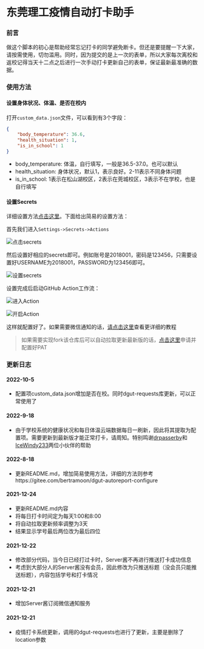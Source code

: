 # 东莞理工疫情自动打卡助手

### 前言
做这个脚本的初心是帮助经常忘记打卡的同学避免断卡。但还是要提醒一下大家，请按需使用，切勿滥用。同时，因为提交的是上一次的表单，所以大家每次离校和返校记得当天十二点之后进行一次手动打卡更新自己的表单，保证最新最准确的数据。


### 使用方法
#### 设置身体状况、体温、是否在校内
打开`custom_data.json`文件，可以看到有3个字段：
```json
{
    "body_temperature": 36.6,
    "health_situation": 1,
    "is_in_school": 1
}
```

- body_temperature: 体温，自行填写，一般是36.5-37.0。也可以默认
- health_situation: 身体状况，默认1，表示良好。2-11表示不同身体问题
- is_in_school: 1表示在松山湖校区，2表示在莞城校区，3表示不在学校，也是自行填写


#### 设置Secrets

详细设置方法[点击这里](https://gitee.com/bertramoon/dgut-autoreport-configure)。下面给出简易的设置方法：

首先我们进入`Settings->Secrets->Actions`

![点击secrets](https://gitee.com/bertramoon/img/raw/master/Auto_Report/%E8%AE%BE%E7%BD%AEsecrets.png)


然后设置好相应的secrets即可。例如账号是2018001，密码是123456，只需要设置好USERNAME为2018001，PASSWORD为123456即可。

![设置secrets](https://img-blog.csdnimg.cn/706476d5d770472c8aa472383602cce6.png)

设置完成后启动GitHub Action工作流：

![进入Action](https://img-blog.csdnimg.cn/829ab2c53b0d49bf95daa68fe5f5d0b2.png)

![开启Action](https://img-blog.csdnimg.cn/9a243b9d9d4c420d9a1039872f87c64e.png)

这样就配置好了。如果需要微信通知的话，[请点击这里](https://gitee.com/bertramoon/dgut-autoreport-configure)查看更详细的教程

> 如果需要实现fork该仓库后可以自动拉取更新最新版的话，[点击这里](https://gitee.com/miranda0111/JDscret/blob/main/backup/reposync.md#%E7%94%B3%E8%AF%B7pat)申请并配置好PAT


### 更新日志

#### 2022-10-5
- 配置项custom_data.json增加是否在校。同时dgut-requests库更新，可以正常使用了

#### 2022-9-18
- 由于学校系统的健康状况和每日体温云端数据每日一刷新，因此将其提取为配置项。需要更新到最新版才能正常打卡，请周知。特别鸣谢[drpasserby](https://github.com/drpasserby )和[IceWindy233](https://github.com/IceWindy233 )两位小伙伴的帮助

#### 2022-8-18
- 更新README.md，增加简易使用方法，详细的方法则参考https://gitee.com/bertramoon/dgut-autoreport-configure

#### 2021-12-24
- 更新README.md内容
- 将每日打卡时间定为每天1:00和8:00
- 将自动拉取更新频率调整为3天
- 结果显示学号最后两位改为最后四位

#### 2021-12-22
- 修改部分代码，当今日已经打过卡时，Server酱不再进行推送打卡成功信息
- 考虑到大部分人的Server酱没有会员，因此修改为只推送标题（没会员只能推送标题），内容包括学号和打卡情况

#### 2021-12-21
- 增加Server酱订阅微信通知服务

#### 2021-12-21
- 疫情打卡系统更新，调用的dgut-requests也进行了更新，主要是删除了location参数
